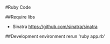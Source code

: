 #Ruby Code

##Require libs
* Sinatra https://github.com/sinatra/sinatra

##Development environment
rerun 'ruby app.rb'
